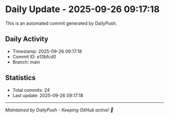 # Daily Update - 2025-09-26 09:17:18

This is an automated commit generated by DailyPush.

## Daily Activity
- Timestamp: 2025-09-26 09:17:18
- Commit ID: e13bfcd0
- Branch: main

## Statistics
- Total commits: 24
- Last update: 2025-09-26 09:17:18

---
*Maintained by DailyPush - Keeping GitHub active! 🚀*
